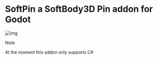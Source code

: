 # SoftPin a SoftBody3D Pin addon for Godot
![img](https://i.imgur.com/1SrS3BG.gif)

> [!NOTE]
> At the moment this addon only supports C# 
